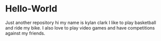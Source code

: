 # Hello-World
Just another repository
hi my name is kylan clark
I like to play basketball and ride my bike. I also love to play video games and have competitions against my friends.
